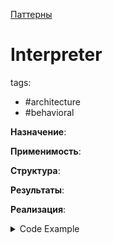[Паттерны](../../Patterns.md)

# Interpreter

tags:

- #architecture
- #behavioral

**Назначение**:

**Применимость**:

**Структура**:

**Результаты**:

**Реализация**:

<details>
 <summary>Code Example</summary>
 ```js
 ```
</details>

